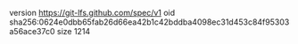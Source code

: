 version https://git-lfs.github.com/spec/v1
oid sha256:0624e0dbb65fab26d66ea42b1c42bddba4098ec31d453c84f95303a56ace37c0
size 1214
